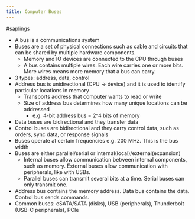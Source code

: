 ```yaml
---
title: Computer Buses
---
```


#saplings 

- A bus is a communications system
- Buses are a set of physical connections such as cable and circuits that can be shared by multiple hardware components.
	- Memory and IO devices are connected to the CPU through buses
	- A bus contains multiple wires. Each wire carries one or more bits. More wires means more memory that a bus can carry.
- 3 types: address, data, control
- Address bus is unidirectional (CPU -> device) and it is used to identify particular locations in memory
	- Transports address that computer wants to read or write
	- Size of address bus determines how many unique locations can be addressed
		- e.g. 4-bit address bus = 2^4 bits of memory
- Data buses are bidirectional and they transfer data
- Control buses are bidirectional and they carry control data, such as orders, sync data, or response signals
- Buses operate at certain frequencies e.g. 200 MHz. This is the bus width
- Buses are either parallel/serial or internal(local)/external(expansion)
	- Internal buses allow communication between internal components, such as memory. External buses allow communication with peripherals, like with USBs.
	- Parallel buses can transmit several bits at a time. Serial buses can only transmit one.
- Address bus contains the memory address. Data bus contains the data. Control bus sends commands.
- Common buses: eSATA/SATA (disks), USB (peripherals), Thunderbolt (USB-C peripherals), PCIe
